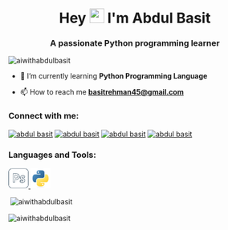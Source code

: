 <h1 align="center">Hey <img src="https://github.com/TheDudeThatCode/TheDudeThatCode/blob/master/Assets/Hi.gif" width="29px" height= "29"> I'm Abdul Basit</h1>

<h3 align="center">A passionate Python programming learner</h3>

<p align="left"> <img src="https://komarev.com/ghpvc/?username=aiwithabdulbasit&label=Profile%20views&color=0e75b6&style=flat" alt="aiwithabdulbasit" /> </p>

- 🌱 I’m currently learning **Python Programming Language**

- 📫 How to reach me **basitrehman45@gmail.com**

<h3 align="left">Connect with me:</h3>
<p align="left">
<a href="https://twitter.com/abdul basit" target="blank"><img align="center" src="https://raw.githubusercontent.com/rahuldkjain/github-profile-readme-generator/master/src/images/icons/Social/twitter.svg" alt="abdul basit" height="30" width="40" /></a>
<a href="https://linkedin.com/in/abdul basit" target="blank"><img align="center" src="https://raw.githubusercontent.com/rahuldkjain/github-profile-readme-generator/master/src/images/icons/Social/linked-in-alt.svg" alt="abdul basit" height="30" width="40" /></a>
<a href="https://fb.com/abdul basit" target="blank"><img align="center" src="https://raw.githubusercontent.com/rahuldkjain/github-profile-readme-generator/master/src/images/icons/Social/facebook.svg" alt="abdul basit" height="30" width="40" /></a>
<a href="https://instagram.com/abdul basit" target="blank"><img align="center" src="https://raw.githubusercontent.com/rahuldkjain/github-profile-readme-generator/master/src/images/icons/Social/instagram.svg" alt="abdul basit" height="30" width="40" /></a>
</p>

<h3 align="left">Languages and Tools:</h3>
<p align="left"> <a href="https://www.photoshop.com/en" target="_blank" rel="noreferrer"> <img src="https://raw.githubusercontent.com/devicons/devicon/master/icons/photoshop/photoshop-line.svg" alt="photoshop" width="40" height="40"/> </a> <a href="https://www.python.org" target="_blank" rel="noreferrer"> <img src="https://raw.githubusercontent.com/devicons/devicon/master/icons/python/python-original.svg" alt="python" width="40" height="40"/> </a> </p>

<p>&nbsp;<img align="center" src="https://github-readme-stats.vercel.app/api?username=aiwithabdulbasit&show_icons=true&locale=en" alt="aiwithabdulbasit" /></p>

<p><img align="center" src="https://github-readme-streak-stats.herokuapp.com/?user=aiwithabdulbasit&" alt="aiwithabdulbasit" /></p>
